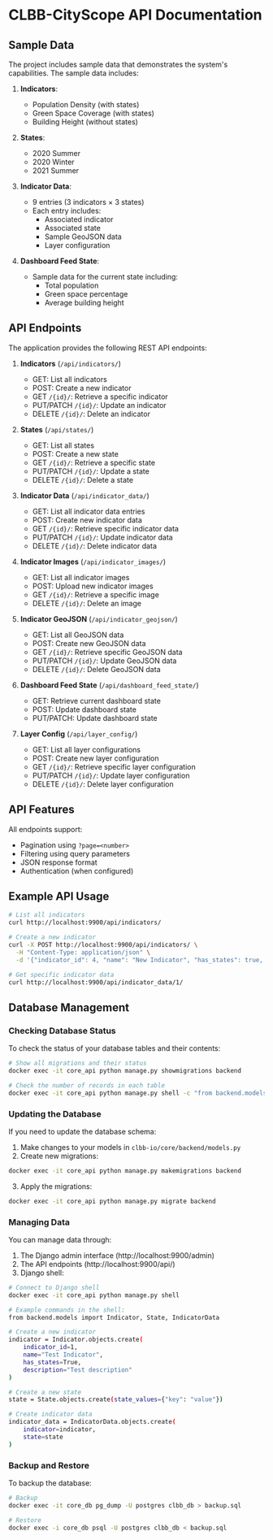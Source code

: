 # CLBB-CityScope API Documentation

## Sample Data

The project includes sample data that demonstrates the system's capabilities. The sample data includes:

1. **Indicators**:
   - Population Density (with states)
   - Green Space Coverage (with states)
   - Building Height (without states)

2. **States**:
   - 2020 Summer
   - 2020 Winter
   - 2021 Summer

3. **Indicator Data**:
   - 9 entries (3 indicators × 3 states)
   - Each entry includes:
     - Associated indicator
     - Associated state
     - Sample GeoJSON data
     - Layer configuration

4. **Dashboard Feed State**:
   - Sample data for the current state including:
     - Total population
     - Green space percentage
     - Average building height

## API Endpoints

The application provides the following REST API endpoints:

1. **Indicators** (`/api/indicators/`)
   - GET: List all indicators
   - POST: Create a new indicator
   - GET `/{id}/`: Retrieve a specific indicator
   - PUT/PATCH `/{id}/`: Update an indicator
   - DELETE `/{id}/`: Delete an indicator

2. **States** (`/api/states/`)
   - GET: List all states
   - POST: Create a new state
   - GET `/{id}/`: Retrieve a specific state
   - PUT/PATCH `/{id}/`: Update a state
   - DELETE `/{id}/`: Delete a state

3. **Indicator Data** (`/api/indicator_data/`)
   - GET: List all indicator data entries
   - POST: Create new indicator data
   - GET `/{id}/`: Retrieve specific indicator data
   - PUT/PATCH `/{id}/`: Update indicator data
   - DELETE `/{id}/`: Delete indicator data

4. **Indicator Images** (`/api/indicator_images/`)
   - GET: List all indicator images
   - POST: Upload new indicator images
   - GET `/{id}/`: Retrieve a specific image
   - DELETE `/{id}/`: Delete an image

5. **Indicator GeoJSON** (`/api/indicator_geojson/`)
   - GET: List all GeoJSON data
   - POST: Create new GeoJSON data
   - GET `/{id}/`: Retrieve specific GeoJSON data
   - PUT/PATCH `/{id}/`: Update GeoJSON data
   - DELETE `/{id}/`: Delete GeoJSON data

6. **Dashboard Feed State** (`/api/dashboard_feed_state/`)
   - GET: Retrieve current dashboard state
   - POST: Update dashboard state
   - PUT/PATCH: Update dashboard state

7. **Layer Config** (`/api/layer_config/`)
   - GET: List all layer configurations
   - POST: Create new layer configuration
   - GET `/{id}/`: Retrieve specific layer configuration
   - PUT/PATCH `/{id}/`: Update layer configuration
   - DELETE `/{id}/`: Delete layer configuration

## API Features

All endpoints support:
- Pagination using `?page=<number>`
- Filtering using query parameters
- JSON response format
- Authentication (when configured)

## Example API Usage

```bash
# List all indicators
curl http://localhost:9900/api/indicators/

# Create a new indicator
curl -X POST http://localhost:9900/api/indicators/ \
  -H "Content-Type: application/json" \
  -d '{"indicator_id": 4, "name": "New Indicator", "has_states": true, "description": "New description"}'

# Get specific indicator data
curl http://localhost:9900/api/indicator_data/1/
```

## Database Management

### Checking Database Status
To check the status of your database tables and their contents:

```bash
# Show all migrations and their status
docker exec -it core_api python manage.py showmigrations backend

# Check the number of records in each table
docker exec -it core_api python manage.py shell -c "from backend.models import Indicator, State, IndicatorData; print(f'Indicators: {Indicator.objects.count()}\nStates: {State.objects.count()}\nIndicatorData: {IndicatorData.objects.count()}')"
```

### Updating the Database
If you need to update the database schema:

1. Make changes to your models in `clbb-io/core/backend/models.py`
2. Create new migrations:
```bash
docker exec -it core_api python manage.py makemigrations backend
```
3. Apply the migrations:
```bash
docker exec -it core_api python manage.py migrate backend
```

### Managing Data
You can manage data through:
1. The Django admin interface (http://localhost:9900/admin)
2. The API endpoints (http://localhost:9900/api/)
3. Django shell:
```bash
# Connect to Django shell
docker exec -it core_api python manage.py shell

# Example commands in the shell:
from backend.models import Indicator, State, IndicatorData

# Create a new indicator
indicator = Indicator.objects.create(
    indicator_id=1,
    name="Test Indicator",
    has_states=True,
    description="Test description"
)

# Create a new state
state = State.objects.create(state_values={"key": "value"})

# Create indicator data
indicator_data = IndicatorData.objects.create(
    indicator=indicator,
    state=state
)
```

### Backup and Restore
To backup the database:
```bash
# Backup
docker exec -it core_db pg_dump -U postgres clbb_db > backup.sql

# Restore
docker exec -i core_db psql -U postgres clbb_db < backup.sql
``` 